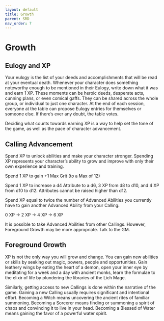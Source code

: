 ```yaml
---
layout: default
title: Growth
parent: SRD
nav_order: 7
---
```


# Growth

## Eulogy and XP

Your eulogy is the list of your deeds and accomplishments that will be read at your eventual death. Whenever your character does something noteworthy enough to be mentioned in their Eulogy, write down what it was and earn 1 XP. These moments can be heroic deeds, desperate acts, cunning plans, or even comical gaffs. They can be shared across the whole group, or individual to just one character. At the end of each session, everyone at the table can propose Eulogy entries for themselves or someone else. If there’s ever any doubt, the table votes.

Deciding what counts towards earning XP is a way to help set the tone of the game, as well as the pace of character advancement.

## Calling Advancement

Spend XP to unlock abilities and make your character stronger. Spending XP represents your character’s ability to grow and improve with only their own experience and training.

Spend 1 XP to gain +1 Max Grit (to a Max of 12)

Spend 1 XP to increase a d4 Attribute to a d6, 3 XP from d8 to d10, and 4 XP from d10 to d12. Attributes cannot be raised higher than d12.

Spend XP equal to twice the number of Advanced Abilities you currently have to gain another Advanced Ability from your Calling. 

0 XP → 2 XP → 4 XP → 6 XP

It is possible to take Advanced Abilities from other Callings. However, Foreground Growth may be more appropriate. Talk to the GM.

## Foreground Growth

XP is not the only way you will grow and change. You can gain new abilities or skills by seeking out magic, powers, people and opportunities. Gain leathery wings by eating the heart of a demon, open your inner eye by meditating for a week and a day with ancient monks, learn the formulae to the elixir of life by plundering the libraries of the Lich Mage.

Similarly, getting access to new Callings is done within the narrative of the game. Gaining a new Calling usually requires significant and intentional effort. Becoming a Witch means  uncovering the ancient rites of familiar summoning. Becoming a Sorcerer means finding or summoning a spirit of chaos and convincing it to live in your head. Becoming a Blessed of Water means gaining the favor of a powerful water spirit.